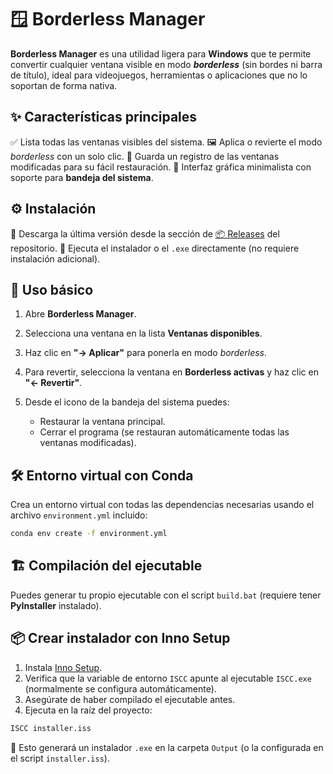 # 🪟 **Borderless Manager**

**Borderless Manager** es una utilidad ligera para **Windows** que te permite convertir cualquier ventana visible en modo ***borderless*** (sin bordes ni barra de título), ideal para videojuegos, herramientas o aplicaciones que no lo soportan de forma nativa.

## ✨ Características principales

✅ Lista todas las ventanas visibles del sistema.
🖼️ Aplica o revierte el modo *borderless* con un solo clic.
📝 Guarda un registro de las ventanas modificadas para su fácil restauración.
🧩 Interfaz gráfica minimalista con soporte para **bandeja del sistema**.

## ⚙️ Instalación

🔽 Descarga la última versión desde la sección de [📦 Releases](https://github.com/Tiobilito/Borderless_Manager/releases) del repositorio.
📁 Ejecuta el instalador o el `.exe` directamente (no requiere instalación adicional).

## 🧪 Uso básico

1. Abre **Borderless Manager**.
2. Selecciona una ventana en la lista **Ventanas disponibles**.
3. Haz clic en **"→ Aplicar"** para ponerla en modo *borderless*.
4. Para revertir, selecciona la ventana en **Borderless activas** y haz clic en **"← Revertir"**.
5. Desde el icono de la bandeja del sistema puedes:

   * Restaurar la ventana principal.
   * Cerrar el programa (se restauran automáticamente todas las ventanas modificadas).

## 🛠️ Entorno virtual con Conda

Crea un entorno virtual con todas las dependencias necesarias usando el archivo `environment.yml` incluido:

```bash
conda env create -f environment.yml
```

## 🏗️ Compilación del ejecutable

Puedes generar tu propio ejecutable con el script `build.bat` (requiere tener **PyInstaller** instalado).

## 📦 Crear instalador con Inno Setup

1. Instala [Inno Setup](https://jrsoftware.org/isinfo.php).
2. Verifica que la variable de entorno `ISCC` apunte al ejecutable `ISCC.exe` (normalmente se configura automáticamente).
3. Asegúrate de haber compilado el ejecutable antes.
4. Ejecuta en la raíz del proyecto:

```bash
ISCC installer.iss
```

🔧 Esto generará un instalador `.exe` en la carpeta `Output` (o la configurada en el script `installer.iss`).
